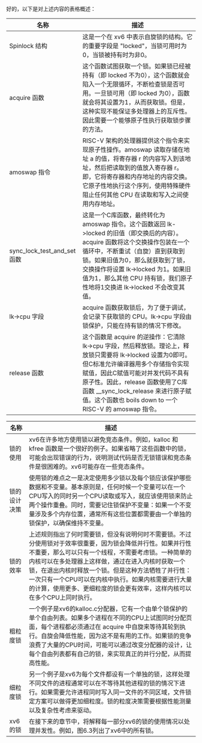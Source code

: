 好的，以下是对上述内容的表格概述：

| 名称                  | 描述 |
|---------------------|------|
| Spinlock 结构          | 这是一个在 xv6 中表示自旋锁的结构。它的重要字段是 "locked"，当锁可用时为0，当锁被持有时为非0。 |
| acquire 函数 | 这个函数试图获取一个锁。如果锁已经被持有（即 locked 不为0），这个函数就会陷入一个无限循环，不断检查锁是否可用。一旦锁可用（即 locked 为0），函数就会将其设置为1，从而获取锁。但是，这种实现不能保证多处理器上的互斥性。因此需要一个能够原子性执行获取锁步骤的方法。|
| amoswap 指令 | RISC-V 架构的处理器提供这个指令来实现原子性操作。amoswap 读取存储在地址 a 的值，将寄存器 r 的内容写入到该地址，然后把读取到的值放入寄存器 r。即，它将寄存器和内存地址的内容交换。它原子性地执行这个序列，使用特殊硬件阻止任何其他 CPU 在读取和写入之间使用内存地址。|
| sync_lock_test_and_set 函数 | 这是一个C库函数，最终转化为 amoswap 指令。这个函数返回 lk->locked 的旧值（即交换后的内容）。acquire 函数将这个交换操作包装在一个循环中，不断重试（自旋）直到获取到锁。如果旧值为0，那么就获取到了锁，交换操作将设置 lk->locked 为1。如果旧值为1，那么其他 CPU 持有锁，我们原子性地将1交换进 lk->locked 不会改变其值。|
| lk->cpu 字段 | acquire 函数获取锁后，为了便于调试，会记录下获取锁的 CPU。lk->cpu 字段由锁保护，只能在持有锁的情况下修改。|
| release 函数 | 这个函数是 acquire 的逆操作：它清除 lk->cpu 字段，然后释放锁。理论上，释放锁只需要将 lk->locked 设置为0即可。但C标准允许编译器用多个存储指令实现赋值，因此C赋值可能对并发代码不具有原子性。因此，release 函数使用了C库函数 __sync_lock_release 来进行原子赋值。这个函数也 boils down to 一个 RISC-V 的 amoswap 指令。|


| 名称                  | 描述 |
|---------------------|------|
| 锁的使用           | xv6在许多地方使用锁以避免竞态条件。例如，kalloc 和 kfree 函数是一个很好的例子。如果省略了这些函数中的锁，可能会出现错误的行为，说明测试代码是否无锁错误和竞态条件是很困难的。xv6可能存在一些竞态条件。|
| 锁的设计决策 | 使用锁的难点之一是决定使用多少锁以及每个锁应该保护哪些数据和不变量。基本原则是，任何时候一个变量可以在一个CPU写入的同时另一个CPU读取或写入，就应该使用锁来防止两个操作重叠。同时，需要记住锁保护不变量：如果一个不变量涉及多个内存位置，通常所有这些位置都需要由一个单独的锁保护，以确保维持不变量。 |
| 锁的效率 | 上述规则指出了何时需要锁，但没有说明何时不需要锁。不过分使用锁对于效率很重要，因为锁会降低并行性。如果并行性不重要，那么可以只有一个线程，不需要考虑锁。一种简单的内核可以在多处理器上这样做，通过在进入内核时获取一个锁，在退出内核时释放一个锁。但是这种方法牺牲了并行性：一次只有一个CPU可以在内核中执行。如果内核需要进行大量的计算，使用更多、更细粒度的锁会更有效率，这样内核可以在多个CPU上同时执行。|
| 粗粒度锁 | 一个例子是xv6的kalloc.c分配器，它有一个由单个锁保护的单个自由列表。如果多个进程在不同的CPU上试图同时分配页面，每个进程都必须通过在 acquire 中自旋来等待其轮到执行。自旋会降低性能，因为这不是有用的工作。如果锁的竞争浪费了大量的CPU时间，可能可以通过改变分配器的设计，让每个自由列表都有自己的锁，来实现真正的并行分配，从而提高性能。 |
| 细粒度锁 | 另一个例子是xv6为每个文件都设有一个单独的锁，这样处理不同文件的进程通常可以在不等待其他进程的锁的情况下进行。如果需要允许进程同时写入同一文件的不同区域，文件锁定方案可以做得更加细粒度。锁的粒度决策需要根据性能测量以及复杂性考虑来驱动。|
| xv6的锁 | 在接下来的章节中，将解释每一部分xv6的锁的使用情况以处理并发性。例如，图6.3列出了xv6中的所有锁。|

